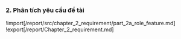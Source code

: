 ### **2. Phân tích yêu cầu đề tài**

!import[/report/src/chapter_2_requirement/part_2a_role_feature.md]
!export[/report/Chapter_2_requirement.md]